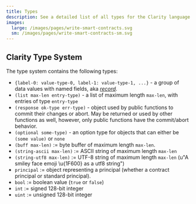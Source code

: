 ```yaml
---
title: Types
description: See a detailed list of all types for the Clarity language.
images:
  large: /images/pages/write-smart-contracts.svg
  sm: /images/pages/write-smart-contracts-sm.svg
---
```


## Clarity Type System

The type system contains the following types:

- `{label-0: value-type-0, label-1: value-type-1, ...}` -
  a group of data values with named fields, aka [_record_](https://www.cs.cornell.edu/courses/cs312/2004fa/lectures/lecture3.htm).
- `(list max-len entry-type)` - a list of maximum length `max-len`, with
  entries of type `entry-type`
- `(response ok-type err-type)` - object used by public functions to commit
  their changes or abort. May be returned or used by other functions as
  well, however, only public functions have the commit/abort behavior.
- `(optional some-type)` - an option type for objects that can either be
  `(some value)` or `none`
- `(buff max-len)` := byte buffer of maximum length `max-len`.
- `(string-ascii max-len)` := ASCII string of maximum length `max-len`
- `(string-utf8 max-len)` := UTF-8 string of maximum length `max-len` (u"A smiley face emoji \u{1F600} as a utf8 string")
- `principal` := object representing a principal (whether a contract principal
  or standard principal).
- `bool` := boolean value (`true` or `false`)
- `int` := signed 128-bit integer
- `uint` := unsigned 128-bit integer
